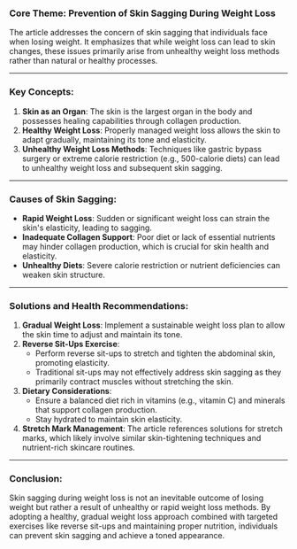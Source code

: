 ### Core Theme: Prevention of Skin Sagging During Weight Loss

The article addresses the concern of skin sagging that individuals face when losing weight. It emphasizes that while weight loss can lead to skin changes, these issues primarily arise from unhealthy weight loss methods rather than natural or healthy processes.

---

### Key Concepts:

1. **Skin as an Organ**: The skin is the largest organ in the body and possesses healing capabilities through collagen production.
2. **Healthy Weight Loss**: Properly managed weight loss allows the skin to adapt gradually, maintaining its tone and elasticity.
3. **Unhealthy Weight Loss Methods**: Techniques like gastric bypass surgery or extreme calorie restriction (e.g., 500-calorie diets) can lead to unhealthy weight loss and subsequent skin sagging.

---

### Causes of Skin Sagging:

- **Rapid Weight Loss**: Sudden or significant weight loss can strain the skin's elasticity, leading to sagging.
- **Inadequate Collagen Support**: Poor diet or lack of essential nutrients may hinder collagen production, which is crucial for skin health and elasticity.
- **Unhealthy Diets**: Severe calorie restriction or nutrient deficiencies can weaken skin structure.

---

### Solutions and Health Recommendations:

1. **Gradual Weight Loss**: Implement a sustainable weight loss plan to allow the skin time to adjust and maintain its tone.
2. **Reverse Sit-Ups Exercise**:
   - Perform reverse sit-ups to stretch and tighten the abdominal skin, promoting elasticity.
   - Traditional sit-ups may not effectively address skin sagging as they primarily contract muscles without stretching the skin.
3. **Dietary Considerations**:
   - Ensure a balanced diet rich in vitamins (e.g., vitamin C) and minerals that support collagen production.
   - Stay hydrated to maintain skin elasticity.
4. **Stretch Mark Management**: The article references solutions for stretch marks, which likely involve similar skin-tightening techniques and nutrient-rich skincare routines.

---

### Conclusion:

Skin sagging during weight loss is not an inevitable outcome of losing weight but rather a result of unhealthy or rapid weight loss methods. By adopting a healthy, gradual weight loss approach combined with targeted exercises like reverse sit-ups and maintaining proper nutrition, individuals can prevent skin sagging and achieve a toned appearance.